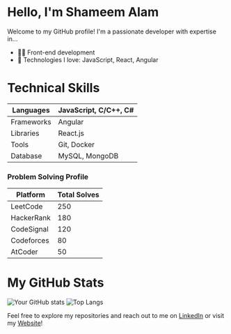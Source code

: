 # Hello, I'm Shameem Alam

Welcome to my GitHub profile! I'm a passionate developer with expertise in...

- 👨‍💻 Front-end development
- 🚀 Technologies I love: JavaScript, React, Angular

# Technical Skills
| Languages         | JavaScript, C/C++, C#    |
|-------------------|--------------------------|
| Frameworks        | Angular                  |
| Libraries         | React.js                 |
| Tools             | Git, Docker              |
| Database          | MySQL, MongoDB           |

### Problem Solving Profile

| Platform       | Total Solves |
|----------------|--------------|
| LeetCode       | 250          |
| HackerRank     | 180          |
| CodeSignal     | 120          |
| Codeforces     | 80           |
| AtCoder        | 50           |

# My GitHub Stats

![Your GitHub stats](https://github-readme-stats.vercel.app/api?username=theshameem&show_icons=true&theme=radical)
![Top Langs](https://github-readme-stats.vercel.app/api/top-langs/?username=theshameem&layout=compact)


Feel free to explore my repositories and reach out to me on [LinkedIn](https://www.linkedin.com/in/shameem-alam/) or visit my [Website](https://www.shameemalam.com/)!
